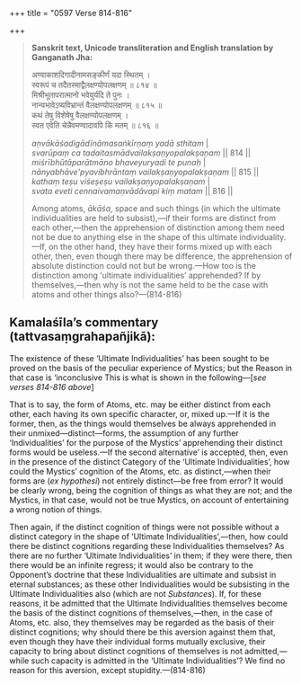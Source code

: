 +++
title = "0597 Verse 814-816"

+++
> **Sanskrit text, Unicode transliteration and English translation by Ganganath Jha:** 
>
> अण्वाकाशदिगादीनामसङ्कीर्णं यदा स्थितम् ।  
> स्वरूपं च तदैतस्माद्वैलक्षण्योपलक्षणम् ॥ ८१४ ॥  
> मिश्रीभूतापरात्मानो भवेयुर्यदि ते पुनः ।  
> नान्यभावेऽप्यविभ्रान्तं वैलक्षण्योपलक्षणम् ॥ ८१५ ॥  
> कथं तेषु विशेषेषु वैलक्षण्योपलक्षणम् ।  
> स्वत एवेति चेन्नैवमण्वादावपि किं मतम् ॥ ८१६ ॥ 
>
> *aṇvākāśadigādīnāmasaṅkīrṇaṃ yadā sthitam* \|  
> *svarūpaṃ ca tadaitasmādvailakṣaṇyopalakṣaṇam* \|\| 814 \|\|  
> *miśrībhūtāparātmāno bhaveyuryadi te punaḥ* \|  
> *nānyabhāve'pyavibhrāntaṃ vailakṣaṇyopalakṣaṇam* \|\| 815 \|\|  
> *kathaṃ teṣu viśeṣeṣu vailakṣaṇyopalakṣaṇam* \|  
> *svata eveti cennaivamaṇvādāvapi kiṃ matam* \|\| 816 \|\| 
>
> Among atoms, *ākāśa*, space and such things (in which the ultimate individualities are held to subsist),—if their forms are distinct from each other,—then the apprehension of distinction among them need not be due to anything else in the shape of this ultimate individuality.—If, on the other hand, they have their forms mixed up with each other, then, even though there may be difference, the apprehension of absolute distinction could not but be wrong.—How too is the distinction among ‘ultimate individualities’ apprehended? If by themselves,—then why is not the same held to be the case with atoms and other things also?—(814-816)



## Kamalaśīla’s commentary (tattvasaṃgrahapañjikā):

The existence of these ‘Ultimate Individualities’ has been sought to be proved on the basis of the peculiar experience of Mystics; but the Reason in that case is ‘inconclusive This is what is shown in the following—[*see verses 814-816 above*]

That is to say, the form of Atoms, etc. may be either distinct from each other, each having its own specific character, or, mixed up.—If it is the former, then, as the things would themselves be always apprehended in their unmixed—distinct—forms, the assumption of any further ‘Individualities’ for the purpose of the Mystics’ apprehending their distinct forms would be useless.—If the second alternative’ is accepted, then, even in the presence of the distinct Category of the ‘Ultimate Individualities’, how could the Mystics’ cognition of the Atoms, etc. as distinct,—when their forms are (*ex hypothesi*) not entirely distinct—be free from error? It would be clearly wrong, being the cognition of things as what they are not; and the Mystics, in that case, would not be true Mystics, on account of entertaining a wrong notion of things.

Then again, if the distinct cognition of things were not possible without a distinct category in the shape of ‘Ultimate Individualities’,—then, how could there be distinct cognitions regarding these Individualities themselves? As there are no further ‘Ultimate Individualities’ in them; if they were there, then there would be an infinite regress; it would also be contrary to the Opponent’s doctrine that these Individualities are ultimate and subsist in eternal substances; as these other Individualities would be subsisting in the Ultimate Individualities also (which are not *Substances*). If, for these reasons, it be admitted that the Ultimate Individualities themselves become the basis of the distinct cognitions of themselves,—then, in the case of Atoms, etc. also, they themselves may be regarded as the basis of their distinct cognitions; why should there be this aversion against them that, even though they have their individual forms mutually exclusive, their capacity to bring about distinct cognitions of themselves is not admitted,—while such capacity is admitted in the ‘Ultimate Individualities’? We find no reason for this aversion, except stupidity.—(814-816)


